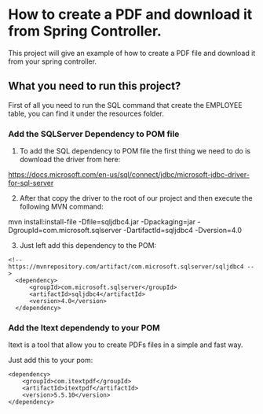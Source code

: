 # How to create a PDF and download it from Spring Controller.

This project will give an example of how to create a PDF file and download it from your spring controller.

## What you need to run this project?

First of all you need to run the SQL command that create the EMPLOYEE table, you can find it under the resources folder.


### Add the SQLServer Dependency to POM file

1.	To add the SQL dependency to POM file the first thing we need to do is download the driver from here:

https://docs.microsoft.com/en-us/sql/connect/jdbc/microsoft-jdbc-driver-for-sql-server

2.	After that copy the driver to the root of our project and then execute the following MVN command:

mvn install:install-file -Dfile=sqljdbc4.jar -Dpackaging=jar -DgroupId=com.microsoft.sqlserver -DartifactId=sqljdbc4 -Dversion=4.0

3.	Just left add this dependency to the POM:

```
<!-- https://mvnrepository.com/artifact/com.microsoft.sqlserver/sqljdbc4 -->
  <dependency>
      <groupId>com.microsoft.sqlserver</groupId>
      <artifactId>sqljdbc4</artifactId>
      <version>4.0</version>
  </dependency>
 ```

### Add the Itext dependendy to your POM

Itext is a tool that allow you to create PDFs files in a simple and fast way.

Just add this to your pom:

```
<dependency>
	<groupId>com.itextpdf</groupId>
	<artifactId>itextpdf</artifactId>
	<version>5.5.10</version>
</dependency>
```
